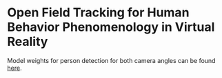 # Open Field Tracking for Human Behavior Phenomenology in Virtual Reality

Model weights for person detection for both camera angles can be found [here](https://drive.google.com/drive/folders/13dssbSQDVH9EwLnfLsVxCc-R-vVlgI6u?usp=share_link).
